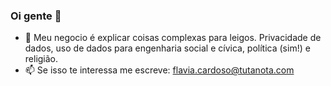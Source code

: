 ### Oi gente 👋

- 🌱 Meu negocio é explicar coisas complexas para leigos. Privacidade de dados, uso de dados para engenharia social e cívica, política (sim!) e religião.
- 📫 Se isso te interessa me escreve: flavia.cardoso@tutanota.com

<!--
**fmcard/fmcard** is a ✨ _special_ ✨ repository because its `README.md` (this file) appears on your GitHub profile.

Here are some ideas to get you started:

- 🔭 I’m currently working on ...
- 🌱 I’m currently learning ...
- 👯 I’m looking to collaborate on ...
- 🤔 I’m looking for help with ...
- 💬 Ask me about ...
- 📫 How to reach me: ...
- 😄 Pronouns: ...
- ⚡ Fun fact: ...
-->
